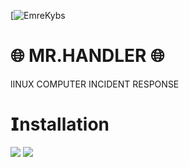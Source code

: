 [![EmreKybs](https://img.shields.io/badge/MadeBy-EmreKybs-yellow)

# 🌐 MR.HANDLER 🌐
lINUX COMPUTER INCIDENT RESPONSE 

# 𝗜nstallation
  
<img src="https://github.com/emrekybs/MrHandler/blob/main/1.png">
<img src="https://github.com/emrekybs/MrHandler/blob/main/2.png">
